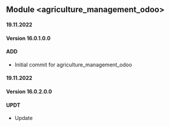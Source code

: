 ## Module <agriculture_management_odoo>

#### 19.11.2022
#### Version 16.0.1.0.0
#### ADD
- Initial commit for agriculture_management_odoo

#### 19.11.2022
#### Version 16.0.2.0.0
#### UPDT
- Update

